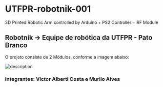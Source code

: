 # UTFPR-robotnik-001
3D Printed Robotic Arm controlled by Arduino + PS2 Controller + RF Module

## Robotnik -> Equipe de robótica da UTFPR - Pato Branco
O projeto consiste de 2 Módulos, conforme a imagem abaixo:

![description](https://media.giphy.com/media/iF7Q4W4Bpecq1VxmoA/giphy.gif)




### Integrantes: Victor Alberti Costa e Murilo Alves
